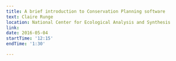 ```yaml
---
title: A brief introduction to Conservation Planning software
text: Claire Runge
location: National Center for Ecological Analysis and Synthesis
link: 
date: 2016-05-04
startTime: '12:15'
endTime: '1:30'

---
```

